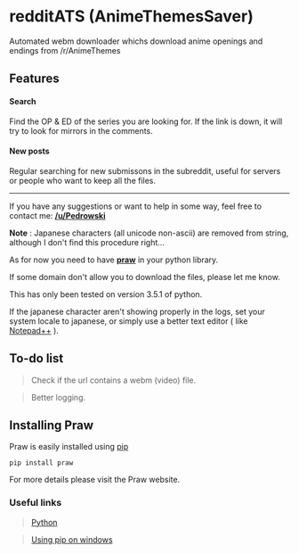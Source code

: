 # redditATS (AnimeThemesSaver)
Automated webm downloader whichs download anime openings and endings from /r/AnimeThemes

## Features

####  Search
Find the OP & ED of the series you are looking for. If the link is down, it will try to look for mirrors in the comments.

####   New posts
Regular searching for new submissons in the subreddit, useful for servers or people who want to keep all the files.

<hr>

If you have any suggestions or want to help in some way, feel free to contact me: <b><a href="https://www.reddit.com/user/Pedrowski/">/u/Pedrowski</a></b>

**Note** : Japanese characters (all unicode non-ascii) are removed from string, although I don't find this procedure right...

As for now you need to have <b><a href="https://praw.readthedocs.org/en/stable/">praw</a></b> in your python library. 

If some domain don't allow you to download the files, please let me know.

This has only been tested on version 3.5.1 of python.

If the japanese character aren't showing properly in the logs, set your system locale to japanese, or simply use 
a better text editor ( like [Notepad++](https://notepad-plus-plus.org/) ).

## To-do list

> Check if the url contains a webm (video) file.

> Better logging.

## Installing Praw
Praw is easily installed using [pip](https://pypi.python.org/pypi/pip)

`pip install praw`

For more details please visit the Praw website.

### Useful links

> [Python](https://www.python.org/)

> [Using pip on windows](http://stackoverflow.com/questions/4750806/how-to-install-pip-on-windows)
